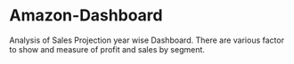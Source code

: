 # Amazon-Dashboard
Analysis of Sales Projection year wise Dashboard. There are various  factor to show and measure of profit and sales by segment.
